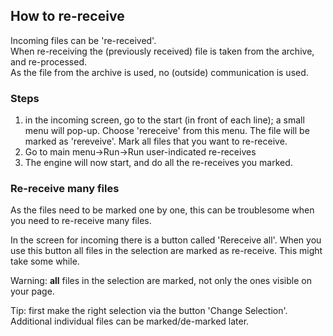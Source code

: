 ## How to re-receive

Incoming files can be 're-received'.  
When re-receiving the (previously received) file is taken from the
archive, and re-processed.  
As the file from the archive is used, no (outside) communication is
used.

### Steps

1.  in the incoming screen, go to the start (in front of each line); a
    small menu will pop-up. Choose 'rereceive' from this menu. The file
    will be marked as 'rereveive'. Mark all files that you want to
    re-receive.
2.  Go to main menu-\>Run-\>Run user-indicated re-receives
3.  The engine will now start, and do all the re-receives you marked.


### Re-receive many files

As the files need to be marked one by one, this can be troublesome when
you need to re-receive many files.  

In the screen for incoming there is a button called 'Rereceive all'.
When you use this button all files in the selection are marked as
re-receive. This might take some while.  

Warning: **all** files in the selection are marked, not only the ones
visible on your page.

Tip: first make the right selection via the button 'Change Selection'.
Additional individual files can be marked/de-marked later.

